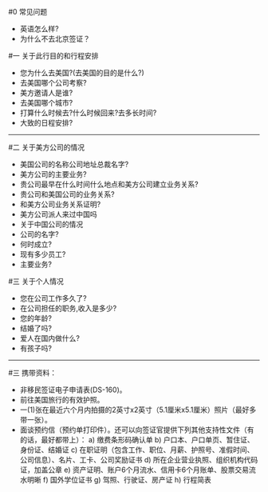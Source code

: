 #0 常见问题
* 英语怎么样?
* 为什么不去北京签证？

#一 关于此行目的和行程安排 
* 您为什么去美国?(去美国的目的是什么?) 
* 去美国哪个公司考察? 
* 美方邀请人是谁? 
* 去美国哪个城市? 
* 打算什么时候去?什么时候回来?去多长时间? 
* 大致的日程安排? 
-------------------------------------------------------------------------
#二 关于美方公司的情况 
* 美国公司的名称公司地址总裁名字? 
* 美方公司的主要业务? 
* 贵公司最早在什么时间什么地点和美方公司建立业务关系? 
* 贵公司和美国公司的业务关系? 
* 和美方公司业务关系证明? 
* 美方公司派人来过中国吗 
* 关于中国公司的情况 
* 公司的名字? 
* 何时成立? 
* 现有多少员工? 
* 主要业务? 

#三 关于个人情况 
* 您在公司工作多久了? 
* 在公司担任的职务,收入是多少? 
* 您的年龄? 
* 结婚了吗? 
* 爱人在国内做什么? 
* 有孩子吗? 
-------------------------------------------------------------------------
#三 携带资料：
* 非移民签证电子申请表(DS-160)。
* 前往美国旅行的有效护照。
* 一(1)张在最近六个月内拍摄的2英寸x2英寸（5.1厘米x5.1厘米）照片（最好多带一张）。
* 面谈预约信（预约单打印件）。还可以向签证官提供下列其他支持性文件（有的话，最好都带上）：
a)  缴费条形码确认单
b)    户口本、户口单页、暂住证、身份证、结婚证
c)     在职证明（包含工作、职位、月薪、护照号、准假时间、公司信息）、名片、工卡、公司奖励证书
d)    所在企业营业执照、组织机构代码证，加盖公章
e)    资产证明、账户6个月流水、信用卡6个月账单、股票交易流水明晰
f)     国外学位证书
g)    驾照、行驶证、房产证
h)    行程简表
